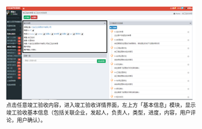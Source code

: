 ![](/assets/竣工验收7.png)点击任意竣工验收内容，进入竣工验收详情界面，左上方「基本信息」模块，显示竣工验收基本信息（包括关联企业，发起人，负责人，类型，进度，内容，用户评论，用户确认）。

